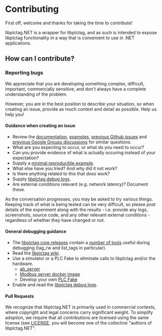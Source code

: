 # Contributing

First off, welcome and thanks for taking the time to contribute!

libplctag.NET is a wrapper for libplctag, and as such is intended to expose libplctag functionality in a way that is convenient to use in .NET applications.

## How can I contribute?

### Reporting bugs

We appreciate that you are developing something complex, difficult, important, commercially sensitive, and don't always have a complete understanding of the problem.

However, you are in the best position to describe your situation, so when creating an issue, provide as much context and detail as possible. Help us help you!

#### Guidance when creating an issue

* Review the [documentation](https://github.com/libplctag/libplctag.NET/tree/master/docs), [examples](https://github.com/libplctag/libplctag.NET/tree/master/src/Examples), [previous Github issues](https://github.com/libplctag/libplctag.NET/issues?q=is%3Aissue) and [previous Google Groups discussions](https://groups.google.com/g/libplctag) for similar questions.
* What are you expecting to occur, or what do you need to occur?
* Can you provide evidence of what is actually occuring instead of your expectation?
* Supply a [minimal reproducible example](https://stackoverflow.com/help/minimal-reproducible-example).
* What else have you tried? And why did it not work?
* Is there anything related to this that _does_ work?
* Supply [libplctag debug logs](https://github.com/libplctag/libplctag.NET/blob/master/src/Examples/CSharp%20DotNetCore/LoggingExample.cs).
* Are external conditions relevant (e.g. network latency)? Document these. 

As the conversation progresses, you may be asked to try various things.
Keeping track of what is being tested can be very difficult, so please post details of the experiment along with the results - i.e. provide any logs, screenshots, source code, and any other relevant external conditions - regardless of whether they have changed or not.

#### General debugging guidance
* The [libplctag core releases](https://github.com/libplctag/libplctag/releases) contain a [number of tools](https://github.com/libplctag/libplctag/blob/release/src/examples/README.txt) useful during debugging (tag_rw and list_tags in particular).
* Read the [libplctag wiki](https://github.com/libplctag/libplctag/wiki).
* Use a simulator or a PLC Fake to eliminate calls to libplctag and/or the hardware.
  * [ab_server](https://github.com/libplctag/libplctag/releases/)
  * [Modbus server docker image](https://hub.docker.com/r/oitc/modbus-server)
  * Develop your own [PLC Fake](https://github.com/libplctag/libplctag.NET/blob/master/src/Examples/CSharp%20DotNetCore/ExampleSimulator.cs)
* Enable and read the [libplctag debug logs](https://github.com/libplctag/libplctag.NET/blob/master/src/Examples/CSharp%20DotNetCore/LoggingExample.cs).


#### Pull Requests
We recognize that libplctag.NET is primarily used in commercial contexts, where copyright and legal concerns carry significant weight.
To simplify adoption, we require that all contributions are licensed using the same license (see [LICENSE](https://github.com/libplctag/libplctag.NET/blob/master/LICENSE), you will become one of the collective "authors of libplctag.NET".
